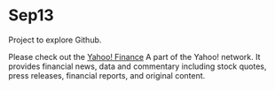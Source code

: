 # Sep13
Project to explore Github.

Please check out the [Yahoo! Finance](https://sg.finance.yahoo.com/)
A part of the Yahoo! network. It provides financial news, data and commentary including stock quotes, press releases, financial reports, and original content. 
